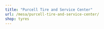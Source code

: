 ```yaml
---
title: "Purcell Tire and Service Center"
url: /mesa/purcell-tire-and-service-center/
shop: tyres
---
```

